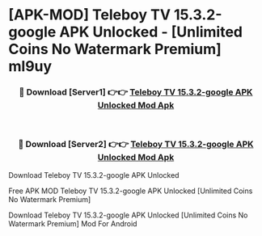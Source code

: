 # [APK-MOD] Teleboy TV 15.3.2-google APK Unlocked - [Unlimited Coins No Watermark Premium] ml9uy



<div align="center">
<h3>🔴 Download [Server1] 👉👉 <a href="https://momento.my/?title=Teleboy_TV_15.3.2-google_APK_Unlocked">Teleboy TV 15.3.2-google APK Unlocked Mod Apk</a></h3><br>

<h3>🔴 Download [Server2] 👉👉 <a href="https://momento.my/?title=Teleboy_TV_15.3.2-google_APK_Unlocked">Teleboy TV 15.3.2-google APK Unlocked Mod Apk</a></h3>
</div>



Download Teleboy TV 15.3.2-google APK Unlocked 

Free APK MOD Teleboy TV 15.3.2-google APK Unlocked [Unlimited Coins No Watermark Premium]

Download Teleboy TV 15.3.2-google APK Unlocked [Unlimited Coins No Watermark Premium] Mod For Android
